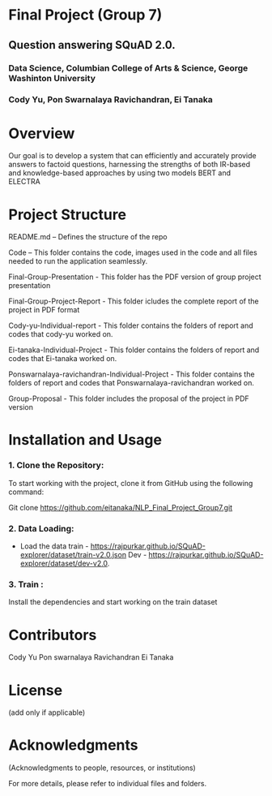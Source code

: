 # Final Project (Group 7)
## Question answering SQuAD 2.0.
### Data Science, Columbian College of Arts & Science, George Washinton University
### Cody Yu, Pon Swarnalaya Ravichandran, Ei Tanaka

# Overview
Our goal is to develop a system that can efficiently and accurately provide answers to factoid questions, harnessing the strengths of both IR-based and knowledge-based approaches by using two models BERT and ELECTRA 

# Project Structure

README.md – Defines the structure of the repo

Code – This folder contains the code, images used in the code and all files needed to run the application seamlessly.

Final-Group-Presentation - This folder has the PDF version of group project presentation

Final-Group-Project-Report - This folder icludes the complete report of the project in PDF format

Cody-yu-Individual-report - This folder contains the folders of report and codes that cody-yu worked on.

Ei-tanaka-Individual-Project - This folder contains the folders of report and codes that Ei-tanaka worked on.

Ponswarnalaya-ravichandran-Individual-Project - This folder contains the folders of report and codes that Ponswarnalaya-ravichandran worked on.

Group-Proposal - This folder includes the proposal of the project in PDF version

# Installation and Usage

### 1. Clone the Repository:
   To start working with the project, clone it from GitHub using the following command:
   
   Git clone https://github.com/eitanaka/NLP_Final_Project_Group7.git

### 2. Data Loading:
   
   * Load the data
           train - https://rajpurkar.github.io/SQuAD-explorer/dataset/train-v2.0.json
            Dev -  https://rajpurkar.github.io/SQuAD-explorer/dataset/dev-v2.0.
### 3. Train :
   Install the dependencies and start working on the train dataset

# Contributors

Cody Yu
Pon swarnalaya Ravichandran
Ei Tanaka

# License
(add only if applicable)

# Acknowledgments

(Acknowledgments to people, resources, or institutions)

For more details, please refer to individual files and folders.

   
